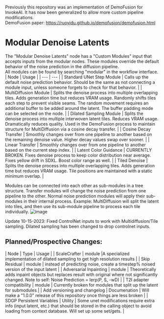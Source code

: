 Previously this repository was an implementation of DemoFusion for InvokeAI. It has now been generalized to allow more custom pipeline modifications.  
DemoFusion paper: https://ruoyidu.github.io/demofusion/demofusion.html  

# Modular Denoise Latents
The "Modular Denoise Latents" node has a "Custom Modules" input that accepts inputs from the modular nodes. These modules override the default behavior of the noise prediction in the diffusion pipeline.  
All modules can be found by searching "modular" in the workflow interface.  
| Node | Usage |
| --- | --- |
| Standard UNet Step Module | Calls up the default noise prediction behavior. Should be the same as not connecting a module input, unless someone forgets to check for that behavior. |
| MultiDiffusion Module | Splits the denoise process into multiple overlapping tiles. Adds generation time but reduces VRAM usage. Randomly shifts tiles each step to prevent visible seams. The random movement requires an additional buffer to be added around the latent. The buffer padding mode can be selected on the node. |
| Dilated Sampling Module | Splits the denoise process into multiple interwoven latent tiles. Reduces VRAM usage. Dramatically reduces quality. Used in the DemoFusion process to maintain structure for MultiDiffusion via a cosine decay transfer. |
| Cosine Decay Transfer | Smoothly changes over from one pipeline to another based on the remaining denoise value. Higher decay values swap over sooner. |
| Linear Transfer | Smoothly changes over from one pipeline to another based on the current step index. |
| Latent Color Guidance | CURRENTLY BROKEN. Fixes denoise process to keep color distribution near average. Fixes yellow drift in SDXL. Boost color range as well. |
| Tiled Denoise | Splits the denoise process into multiple overlapping tiles. Adds generation time but reduces VRAM usage. Tile positions are maintained with a static minimum overlap. |

Modules can be connected into each other as sub-modules in a tree structure. Transfer modules will change the noise prediction from one pipeline to the other. Normal noise prediction modules will apply their sub-modules in their internal process. Example: MultiDiffusion will split the latent into tiles, and then use its sub-module pipeline to process each tile individually.
![image](https://github.com/dunkeroni/InvokeAI_DemoFusion/assets/3298737/06fc0004-830b-4895-bf0e-b97976b612b1)  

Update 10-15-2023: Fixed ControlNet inputs to work with Multidiffusion/Tile sampling. Dilated sampling has been changed to drop controlnet inputs.

## Planned/Prospective Changes:  
| Node | Type | Usage |
| ScaleCrafter | module |A specialized implementation of dilated sampling to get high resolution results |
| Skip Residual | module | instead of predicting noise, create a timestep% noised version of the input latent |
| Adversarial Inpainting | module | Theoretically adds inpaint objects but replaces result with original where not significantly changed. Note to self: Noise Prediction = lerp(P, S, -wD) |
| T2I adapter compatibility | module | Currently broken for modules that split up the latent for submodules |
| Add versioning and changelog | Documenation | Will make a "1.0.0" release of this repository once things are less broken |
| SDGP Persistent Variables | Utility | Some unet modifications require extra info (input latent, etc.) that should be stored in the calling object to avoid loading from context database. Will set up some set/gets. |